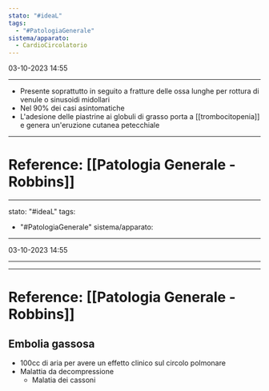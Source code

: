 ```yaml
---
stato: "#ideaL"
tags:
  - "#PatologiaGenerale"
sistema/apparato:
  - CardioCircolatorio
---
```

03-10-2023 14:55

--- 

- Presente soprattutto in seguito a fratture delle ossa lunghe per rottura di venule o sinusoidi midollari
- Nel 90% dei casi asintomatiche
- L'adesione delle piastrine ai globuli di grasso porta a [[trombocitopenia]] e genera un'eruzione cutanea petecchiale



--- 
# Reference: [[Patologia Generale - Robbins]]


---
stato: "#ideaL"
tags:
  - "#PatologiaGenerale"
sistema/apparato:
---
03-10-2023 14:55

--- 















--- 
# Reference: [[Patologia Generale - Robbins]]

## Embolia gassosa
- 100cc di aria per avere un effetto clinico sul circolo polmonare
- Malattia da decompressione
	- Malatia dei cassoni